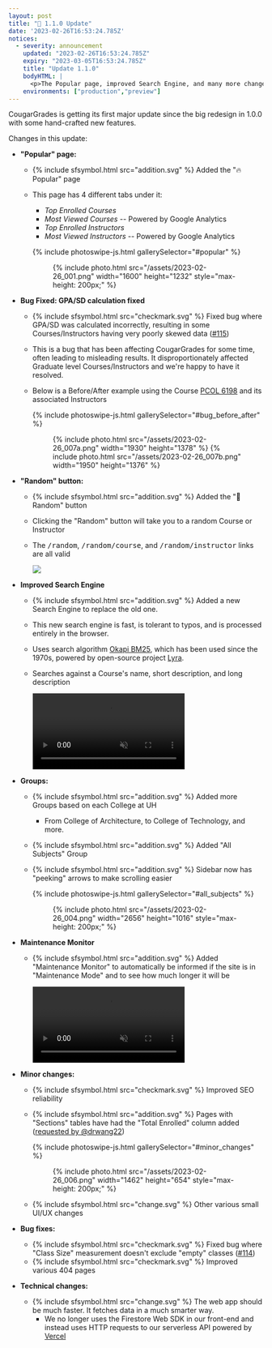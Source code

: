 ```yaml
---
layout: post
title: "🎉 1.1.0 Update"
date: '2023-02-26T16:53:24.785Z'
notices:
  - severity: announcement
    updated: "2023-02-26T16:53:24.785Z"
    expiry: "2023-03-05T16:53:24.785Z"
    title: "Update 1.1.0"
    bodyHTML: |
      <p>The Popular page, improved Search Engine, and many more changes were added. If you're curious, click the link to read the full announcement.</p>
    environments: ["production","preview"]
---
```


CougarGrades is getting its first major update since the big redesign in 1.0.0 with some hand-crafted new features.

<!-- <script type="module" src="{{ site.baseurl }}/assets/my-library.js"></script>

<my-component></my-component> -->



<!-- 
<figure class="pswp-gallery" id="my-gallery">
  {% include photo.html src="https://cdn.photoswipe.com/photoswipe-demo-images/photos/1/img-2500.jpg" width="1875" height="2500" %}
  {% include photo.html src="https://cdn.photoswipe.com/photoswipe-demo-images/photos/2/img-2500.jpg" width="1669" height="2500" %}
  {% include photo.html src="https://cdn.photoswipe.com/photoswipe-demo-images/photos/3/img-2500.jpg" width="2500" height="1666" %}
</figure> 
-->

Changes in this update:

- **"Popular" page:**
  - {% include sfsymbol.html src="addition.svg" %} Added the "🔥 Popular" page
  - This page has 4 different tabs under it:
    - _Top Enrolled Courses_
    - _Most Viewed Courses_ -- Powered by Google Analytics
    - _Top Enrolled Instructors_
    - _Most Viewed Instructors_ -- Powered by Google Analytics
  
    {% include photoswipe-js.html gallerySelector="#popular" %}
    <figure class="pswp-gallery" id="popular">
      {% include photo.html src="/assets/2023-02-26_001.png" width="1600" height="1232" style="max-height: 200px;" %}
    </figure> 

- **Bug Fixed: GPA/SD calculation fixed**
  - {% include sfsymbol.html src="checkmark.svg" %} Fixed bug where GPA/SD was calculated incorrectly, resulting in some Courses/Instructors having very poorly skewed data ([#115](https://github.com/cougargrades/web/issues/115))
  - This is a bug that has been affecting CougarGrades for some time, often leading to misleading results. It disproportionately affected Graduate level Courses/Instructors and we're happy to have it resolved.
  - Below is a Before/After example using the Course [PCOL 6198](https://cougargrades.io/c/PCOL%206198) and its associated Instructors

    {% include photoswipe-js.html gallerySelector="#bug_before_after" %}
    <figure class="pswp-gallery" id="bug_before_after">
      {% include photo.html src="/assets/2023-02-26_007a.png" width="1930" height="1378" %}
      {% include photo.html src="/assets/2023-02-26_007b.png" width="1950" height="1376" %}
    </figure> 

- **"Random" button:**
  - {% include sfsymbol.html src="addition.svg" %} Added the "🔀 Random" button
  - Clicking the "Random" button will take you to a random Course or Instructor
  - The <kbd>/random</kbd>, <kbd>/random/course</kbd>, and <kbd>/random/instructor</kbd> links are all valid

    <img class="lightcontent" style="max-width:250px;" src="{{ site.baseurl }}/assets/2023-02-26_002.png">

- **Improved Search Engine**
  - {% include sfsymbol.html src="addition.svg" %} Added a new Search Engine to replace the old one.
  - This new search engine is fast, is tolerant to typos, and is processed entirely in the browser.
  - Uses search algorithm [Okapi BM25](https://en.wikipedia.org/wiki/Okapi_BM25), which has been used since the 1970s, powered by open-source project [Lyra](https://github.com/LyraSearch/lyra).
  - Searches against a Course's name, short description, and long description

    <video autoplay loop muted playsinline>
      <source src="{{ site.baseurl }}/assets/2023-02-26_003.webm" type="video/webm">
      <source src="{{ site.baseurl }}/assets/2023-02-26_003.mp4" type="video/mp4">
      Your browser does not support HTML5 video.
    </video>

- **Groups:**
  - {% include sfsymbol.html src="addition.svg" %} Added more Groups based on each College at UH
    - From College of Architecture, to College of Technology, and more.
  - {% include sfsymbol.html src="addition.svg" %} Added "All Subjects" Group
  - {% include sfsymbol.html src="addition.svg" %} Sidebar now has "peeking" arrows to make scrolling easier
  
    {% include photoswipe-js.html gallerySelector="#all_subjects" %}
    <figure class="pswp-gallery" id="all_subjects">
      {% include photo.html src="/assets/2023-02-26_004.png" width="2656" height="1016" style="max-height: 200px;" %}
    </figure>

- **Maintenance Monitor**
  - {% include sfsymbol.html src="addition.svg" %} Added "Maintenance Monitor" to automatically be informed if the site is in "Maintenance Mode" and to see how much longer it will be

    <video autoplay loop muted playsinline>
      <source src="{{ site.baseurl }}/assets/2023-02-26_005.webm" type="video/webm">
      <source src="{{ site.baseurl }}/assets/2023-02-26_005.mp4" type="video/mp4">
      Your browser does not support HTML5 video.
    </video>

- **Minor changes:**
  - {% include sfsymbol.html src="checkmark.svg" %} Improved SEO reliability
  - {% include sfsymbol.html src="addition.svg" %} Pages with "Sections" tables have had the "Total Enrolled" column added ([requested by @drwang22](https://github.com/cougargrades/web/issues/136))

    {% include photoswipe-js.html gallerySelector="#minor_changes" %}
    <figure class="pswp-gallery" id="minor_changes">
      {% include photo.html src="/assets/2023-02-26_006.png" width="1462" height="654" style="max-height: 200px;" %}
    </figure>

  - {% include sfsymbol.html src="change.svg" %} Other various small UI/UX changes

- **Bug fixes:**
  - {% include sfsymbol.html src="checkmark.svg" %} Fixed bug where "Class Size" measurement doesn't exclude "empty" classes ([#114](https://github.com/cougargrades/web/issues/114))
  - {% include sfsymbol.html src="checkmark.svg" %} Improved various 404 pages

- **Technical changes:**
  - {% include sfsymbol.html src="change.svg" %} The web app should be much faster. It fetches data in a much smarter way.
    - We no longer uses the Firestore Web SDK in our front-end and instead uses HTTP requests to our serverless API powered by [Vercel](https://vercel.com/?utm_source=cougargrades&utm_campaign=oss)
